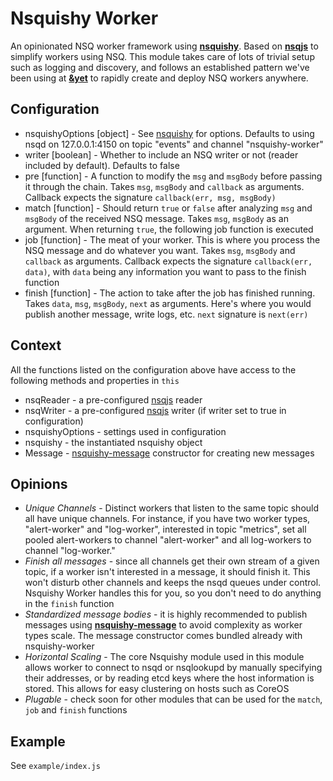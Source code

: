 # Nsquishy Worker

An opinionated NSQ worker framework using **[nsquishy](https://github.com/stongo/nsquishy)**.
Based on **[nsqjs](https://github.com/dudleycarr/nsqjs)** to simplify workers using NSQ.
This module takes care of lots of trivial setup such as logging and discovery, and follows an established pattern we've been using at **[&yet](http://andyet.com)** to rapidly create and deploy NSQ workers anywhere.

## Configuration

* nsquishyOptions [object] - See [nsquishy](https://github.com/stongo/nsquishy) for options. Defaults to using nsqd on 127.0.0.1:4150 on topic "events" and channel "nsquishy-worker"
* writer [boolean] - Whether to include an NSQ writer or not (reader included by default). Defaults to false
* pre [function] - A function to modify the `msg` and `msgBody` before passing it through the chain. Takes `msg`, `msgBody` and `callback` as arguments. Callback expects the signature `callback(err, msg, msgBody)`
* match [function] - Should return `true` or `false` after analyzing `msg` and `msgBody` of the received NSQ message. Takes `msg`, `msgBody` as an argument. When returning `true`, the following job function is executed
* job [function] - The meat of your worker. This is where you process the NSQ message and do whatever you want. Takes `msg`, `msgBody` and `callback` as arguments. Callback expects the signature `callback(err, data)`, with `data` being any information you want to pass to the finish function
* finish [function] - The action to take after the job has finished running. Takes `data`, `msg`, `msgBody`, `next` as arguments. Here's where you would publish another message, write logs, etc. `next` signature is `next(err)`

## Context

All the functions listed on the configuration above have access to the following methods and properties in `this`

* nsqReader - a pre-configured [nsqjs](https://github.com/dudleycarr/nsqjs) reader
* nsqWriter - a pre-configured [nsqjs](https://github.com/dudleycarr/nsqjs) writer (if writer set to true in configuration)
* nsquishyOptions - settings used in configuration
* nsquishy - the instantiated nsquishy object
* Message - [nsquishy-message](https://github.com/stongo/nsquishy-message) constructor for creating new messages

## Opinions

* *Unique Channels* - Distinct workers that listen to the same topic should all have unique channels. For instance, if you have two worker types, "alert-worker" and "log-worker", interested in topic "metrics", set all pooled alert-workers to channel "alert-worker" and all log-workers to channel "log-worker."
* *Finish all messages* - since all channels get their own stream of a given topic, if a worker isn't interested in a message, it should finish it. This won't disturb other channels and keeps the nsqd queues under control. Nsquishy Worker handles this for you, so you don't need to do anything in the `finish` function
* *Standardized message bodies* - it is highly recommended to publish messages using **[nsquishy-message](https://github.com/stongo/nsquishy-message)** to avoid complexity as worker types scale. The message constructor comes bundled already with nsquishy-worker
* *Horizontal Scaling* - The core Nsquishy module used in this module allows worker to connect to nsqd or nsqlookupd by manually specifying their addresses, or by reading etcd keys where the host information is stored. This allows for easy clustering on hosts such as CoreOS
* *Plugable* - check soon for other modules that can be used for the `match`, `job` and `finish` functions

## Example

See `example/index.js`